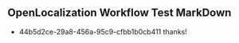 ## OpenLocalization Workflow Test MarkDown
* 44b5d2ce-29a8-456a-95c9-cfbb1b0cb411 
thanks!<!--HONumber=Feb16_HO4-->
